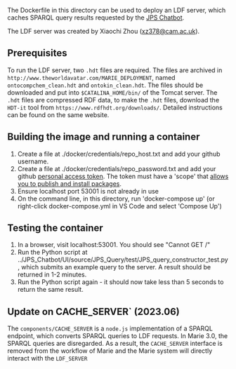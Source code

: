 The Dockerfile in this directory can be used to deploy an LDF server, which caches SPARQL query results requested by the [JPS Chatbot](../JPS_Chatbot/README.md).

The LDF server was created by Xiaochi Zhou (xz378@cam.ac.uk).

## Prerequisites

To run the LDF server, two `.hdt` files are required. The files are archived in `http://www.theworldavatar.com/MARIE_DEPLOYMENT`, named `ontocompchem_clean.hdt` and `ontokin_clean.hdt`.
The files should be downloaded and put into `$CATALINA_HOME/bin/` of the Tomcat server. The `.hdt` files are compressed RDF data, to make the `.hdt` files, 
download the `HDT-it` tool from `https://www.rdfhdt.org/downloads/`. Detailed instructions can be found on the same website. 

## Building the image and running a container
1. Create a file at ./docker/credentials/repo_host.txt and add your github username.
2. Create a file at ./docker/credentials/repo_password.txt and add your github [personal access token](https://docs.github.com/en/github/authenticating-to-github/creating-a-personal-access-token). The token must have a 'scope' that [allows you to publish and install packages](https://docs.github.com/en/packages/working-with-a-github-packages-registry/working-with-the-apache-maven-registry#authenticating-to-github-packages).
3. Ensure localhost port 53001 is not already in use
4. On the command line, in this directory, run 'docker-compose up' (or right-click docker-compose.yml in VS Code and select 'Compose Up')

## Testing the container 
1. In a browser, visit localhost:53001. You should see "Cannot GET /"
2. Run the Python script at ../JPS_Chatbot/UI/source/JPS_Query/test/JPS_query_constructor_test.py, which submits an example query to the server. A result should be returned in 1-2 minutes.
3. Run the Python script again - it should now take less than 5 seconds to return the same result.

## Update on CACHE_SERVER` (2023.06)
The `components/CACHE_SERVER` is a `node.js` implementation of a SPARQL endpoint, which converts SPARQL queries to LDF requests. In Marie 3.0, the SPARQL queries are disregarded. As a result, 
the `CACHE_SERVER` interface is removed from the workflow of Marie and the Marie system will directly interact with the `LDF_SERVER`

 